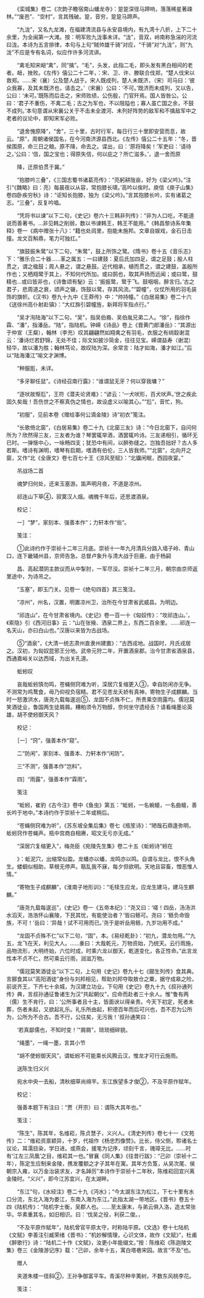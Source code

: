 <!-- { "loadSidebar": true } -->
　　《栾城集》卷二《次韵子瞻宿南山蟠龙寺》：跫跫深径马蹄响，落落稀星著疎林。”“废邑”、“空村”，言其残破。跫，音穷，跫跫马蹄声。

　　“九泷”，又名九龙滩，在福建清流县与永安县境内，有九湾十八折，上下二十余里，为全闽第一大滩。按：明军败九泷事未详。“泷”，音双，岭南称急湍的河流曰泷。本诗为五言排律，本句与上句“贼帅雄千骑”对应，“千骑”对“九泷”，则“九泷”不应是专有名词，似应作许多河流讲。

　　“禽毛知宋衄“禽”，同“擒”。“毛”，头发，此指二毛，即头发有黑白相间的老者。衄，挫败。《左传》僖公二十二年，：宋、卫、许、滕联合伐郑，“楚人伐宋以救郑。……宋（襄）公及楚人战于。宋人既成列，楚人未既济，（宋）司马曰：‘彼众我寡，及其未既济也，请击之。’（宋襄）公曰：‘不可。’既济而未成列，又以告，公曰：‘未可。’既陈而后击之，宋师败绩，公伤股，门官歼焉。国人皆咎公。公曰：‘君子不重伤，不禽二毛；古之为军也，不以阻隘也；寡人虽亡国之余，不鼓不成列。’本句意谓从宋襄公关于不击未全渡河、未列好阵势的敌军和不擒敌军中之老者的议论中，即知宋军必败。

　　“退舍愧原降”，“舍”，三十里，古时行军，每日行三十里即安营而息，故云。“原”，周朝诸侯国名，在今河南济源县西北。《左传》僖公二十五年：“冬，晋侯围原，命三日之粮。原不降，命去之。谍出，曰：‘原将降矣！’军吏曰：‘请待之。’公曰：‘信，国之宝也；得原失信，何以庇之？所亡滋多。’，退一舍而原

　　降，迁原伯贯于冀。”

　　“抱膝吟三叠”，《三国志蜀书诸葛亮传》：“亮躬耕陇亩，好为《梁父吟》。”注引“《魏略》曰：亮）每晨夜以从容，常抱膝长啸。’高吟以俟时。庾信《庾子山集》卷四卧疾穷秋》诗：“讵知长抱膝，独为《梁父吟》。”言其抱膝长吟，实有诸葛之志。“三叠”，反复吟唱。

　　“凭将书以谏”以下二句，《史记》卷六十三韩非列传》：“非为人口吃，不能道说而善著书。…非见韩之削弱，数以书谏韩王，韩王不能用。”《韩昌黎诗系年集释》卷一《病中赠张十八》：“籍也处闾里，抱能未施邦。文章自娱戏，金石日击撞。龙文百斛鼎，笔力可独扛。”

　　“旗鼓振朱鹭”以下二句，“朱鹭”，鼓上所饰之鹭。《隋书》卷十五《音乐志》下：“雅乐合二十器……革之属五：一曰建鼓：夏后氏加四足，谓之足鼓；殷人柱贯之，谓之楹鼓；周人悬之，谓之悬鼓。近代相承，植而贯之，谓之建鼓，盖殷所作也；又栖翔鹭于其上，不知何代所加。或曰鹄也，取其声扬而远闻；或曰鹭，鼓精也…或曰皆非也，《诗鲁颂有駜》云：‘振振鹭，鹭于飞。鼓咽咽，醉言归。’古之君子，悲周道之衰，颂声之辍，饰鼓以鹭，存其风流。”“碧幢”，仪仗所用的羽毛装饰的旗帜。《汉书》卷九十九中《王莽传》中：“帅持幢。”《白居易集》卷二十六《送徐州高仆射赴镇》：“大红旆引碧幢旌，新拜将军指点行。”

　　“吴才洵陆海”以下二句，“吴”，指吴伯裔、吴伯胤兄弟二人。“徐”，指徐作霖、“潘”，指潘岳。“陆”，指陆机。钟嵘《诗品》卷上《晋黄门郎潘岳》：“其源出于仲宣（王粲），翰林（李充）叹其翩翩然如翔禽之有羽毛，衣服之有绡縠谢混云：‘潘诗烂若舒锦，无处不佳；际文如披沙简金，往往见宝。嵘谓益寿（谢混）轻华，故以潘为胜；翰林笃论，故叹陆为深。余常言：陆才如海，潘才如江。”后以“陆海潘江”喻文才渊博。

　　“种服厖，未详。

　　“多牙聊任鼠”。《诗经召南行露》：“谁谓鼠无牙？何以穿我墉？”

　　“逐吠故惭尨”，王符《潜夫论贤难》：“谚云：‘一犬吠形，百犬吠声。’世之疾此固久矣哉！吾伤世之不察真伪之情也，故设虚义以喻其心。”“尨”，音忙，狗。

　　“初服”，见前本卷《赠给事何公滴金陵》诗“初衣”笺注。

　　“长歌倚北窗”，《白居易集》卷二十九《北窗三友》诗：“今日北窗下，自问何所为？欣然得三友，三友者为谁？琴罢辄举酒，酒罢辄吟诗。三友递相引，循环无已时。一弹惬中心，一咏畅四支；犹恐中有间，以醉弥缝之。岂独吾拙好？古人多若斯。嗜诗有渊明，嗜琴有启期，嗜酒有伯伦，三人皆我师。”“北窗”，北向开之窗，又作“北《全唐文》卷七百七十王《涼风至赋》：“北牖闲眠，西园夜宴。”

　　吊战场二首

　　魂梦归何处，还来玉塞游。笛声明月夜，不道是凉州。

　　祁连山下草④，寂寞汉人烟。魂魄千年后，还思渡酒泉。

　　校记：

　　一］“梦”，家刻本、强善本作“；力轩本作“些”。

　　笺注：

　　①此诗约作于崇祯十二年三月底。崇祯十一年九月清兵分路入墙子岭、青山口，连下畿辅州县，京师告急。总督卢象升与清大战于巨鹿，由于杨嗣

　　昌、高起潜阴主款议而从中掣肘，一军尽没。崇祯十二年三月，朝宗由京师返里途中，为诗吊之。

　　“玉塞”，即玉门关。见卷一《绝句四首》其三笺注。

　　“凉州”，州名，汉置，明置凉州卫，治所在今甘肃省武威县。为明边。

　　“祁连山”，在今甘肃省境内。《史记》卷一百一十《匈奴传》：“攻祁连山。’，《索隐》引《西河旧事》云：“山在张掖、洒泉二界上，东西二百余里。……祁连一名天山，亦曰白山也。”汉唐以来皆为古战场。

　　⑤“酒泉”，《大清一统志肃州直隶州建置》：“古西戎地。战国时，月氏戎居之。汉初，为匈奴昆邪王分地。武帝元狩二年，开置酒泉郡。治今甘肃省酒泉县，西通嘉峪关以达西域，为出关孔道。

　　蚯蚓叹

　　哀哉蚯蚓慎勿鸣，苍蝇侧窍难为听，深居穴复缩更入③，幸自防闲亦无争。不测常为鸡鹜食，毋乃仰视负宿精。君不见苍龙夭娇有真神，寄物生子成麒麟。当时一怒激洪水，唐尧九载每逡巡⑤，龙固不贞殊不仁，所贵乘空雨露均。儒冠莫笑酒徒业，鲁国两生徒屑屑。糟粕须令万物醇，奈何坐守遗经舌？请看绳墨论英雄，胡不使蚓御天风？

　　校记：

　　［一］“窍”，强善本作“窥”。

　　二“防闲”，家刻本、强善本、力轩本作“闲防”。

　　三“不测”，强善本作“岂料”。

　　四］“雨露”，强善本作“霖雨”。

　　笺注

　　“蚯蚓，崔豹《古今注》卷中《鱼虫》第五：“蚯蚓，一名蜿蟺，一名曲蟺，善长吟于地中。”本诗约作于崇祯十二年或稍后。

　　“苍蝇侧窍难为听”，《苏东坡全集后集》卷七《瓶笙诗》：“陋哉石鼎逢弥明，蚯蚓窍作苍蝇声。瓶中宫商自相赓，昭文无亏亦无成。”

　　“深居穴复缩更入”，梅尧臣《宛陵先生集》卷二十五《蚯蚓诗“蚓在

　　》：蚯泥穴，出缩常似盈。龙蟠亦以蟠，龙鸣亦以鸣。自谓与龙比，恨不头角生。蝼蝈似相助，草根无停声。聒乱我不寐，每夕但欲明。天地且容畜，憎恶惟人情。”

　　“寄物生子成麒麟”，《淮南子地形训》：“毛犊生应龙，应龙生建马，建马生麒麟。”

　　“唐尧九载每逡巡”，《史记》卷一《五帝本纪》：“尧又曰：‘嗟！四岳，汤汤洪水滔天，浩浩怀山襄陵，下民其忧，有能使治者？’皆曰鲧可。尧曰：‘鲧负命毁族，不可！’岳曰：‘异哉！试不可用而已。’尧于是听岳用鲧，九岁功用不成。”

　　“龙固不贞殊不仁”以下二句，“固”，本。《易经乾卦》：“初九，潜龙勿用。”“九五，龙飞在天，利见大人。……彖曰：大哉乾元，万物资始，乃统天。云行雨施，品物流形，大明终始，六位时成，时乘六龙以御天，乾道变化，各正性命。”此言龙性本不贞不仁，然可乘云行雨，润滋万物。

　　“儒冠莫笑酒徒业”以下二句，上句用《史记》卷九十七《郦生列传》食其典。言郦食其以“高阳酒徒”身份与刘邦相见，帮助刘邦夺取敖仓之粟，据守成皋之险，前说齐王，下齐七十余城，为汉建立功业。下句用《史记》卷九十九《叔孙通列传》典，言叔孙通征鲁诸生为汉“共起朝仪”，应命而赴者三十余人。惟“鲁有两（儒）生不肯行，曰：‘公所事者且十主，皆面谀以得亲贵。今天下初定，死者未葬，伤者未起，又欲起礼乐。礼乐所由起，积德百年而后可兴也，吾不忍为公所为，公所为不合古。吾不行，公往矣，无污我！’叔孙通笑曰：

　　‘若真鄙儒也，不知时变！’“屑屑”，琐琐细碎貌。

　　“绳墨”，一绳一墨，言其小节

　　“胡不使蚓御天风”，谓蚯蚓不可能乘长风腾云汉，惟龙才可行云施雨。

　　送陈生归义兴

　　宛水中央一去船，清秋细草尚绵芉。东江族望多才俊②，不及平原作赋年。

　　校记：

　　强善本题下有注曰：“贾（开宗）曰：谓陈大其年也。”

　　笺注：

　　“陈生”，陈其年，名维崧，陈贞慧子，义兴人。《清史列传》卷七十一《文苑传》二：“维崧资禀颖异，十岁，代祖作《杨忠烈像赞》。比长，侍父侧，聆诸名士议论，耳濡目染，学日进。或燕会，援笔为记序，顷刻千言，瑰璋无比。……时有‘江左三凤凰’之目，维崧其一也。”冒襄《同人集》《往昔行跋》：“己卯（崇祯十二年），陈定生应制来金陵，携发覆额之才子其年在寓。其年方负笈，从吴次尾、侯朝宗入雍，以万金治装求友，才名踔厉”本诗作于崇祯十二年秋，陈维崧回宜兴离金陵时。“义兴”，即今江苏宜兴，在太湖畔。

　　“东江”句，《水经注》卷二十九《沔水》；“今太湖东注为松江，下七十里有水口分流，东北入海为娄江，东南入海为东江。”此指太湖一带地区。《晋书》卷五十四《陆机传》：“陆机字士衡，吴郡人也。……至太康末，与弟云俱入洛，造太常张华。华素重其名，如旧相识。曰：‘伐吴之役，利获二俊。，

　　“不及平原作赋年”，陆机曾官平原太守，时称陆平原。《文选》卷十七陆机《文赋》李善注引臧荣绪《晋书》：“机妙解情理，心识文体，故作《文赋》”，杜甫《醉歌行》诗：“陆机二十作《文赋》，汝更小年能缀文。”按：陈维崧《陈迦陵文集》卷三《金陵游记序》载：“己卯，余年十五，寓白塔巷宋园。故言“不及”也。

　　赠人

　　夹道朱楼一径斜②，王孙争御富平车。青溪尽种辛荑树，不数东风桃李花。

　　笺注：

